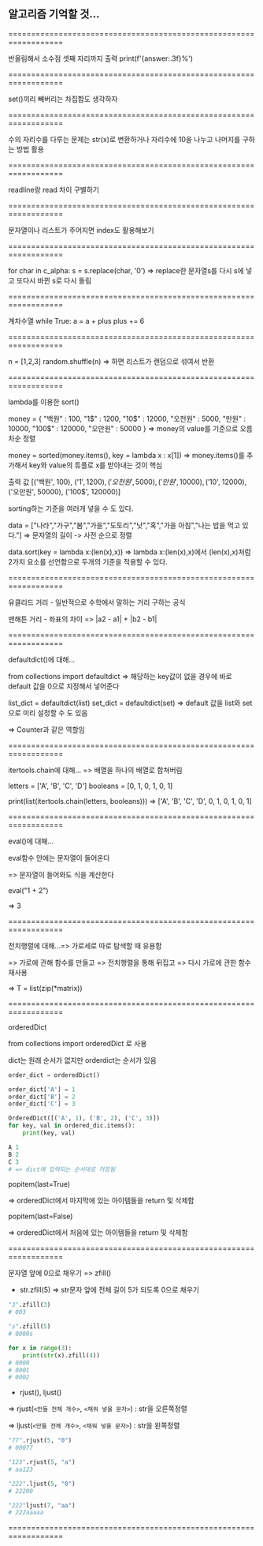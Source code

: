 ## 알고리즘 기억할 것...

==================================================================

반올림해서 소수점 셋째 자리까지 출력
print(f'{answer:.3f}%')

==================================================================

set()끼리 빼버리는 차집합도 생각하자

==================================================================

수의 자리수를 다루는 문제는 str(x)로 변환하거나 자리수에 10을 나누고 나머지를 구하는 방법 활용

==================================================================

readline랑 read 차이 구별하기

==================================================================

문자열이나 리스트가 주어지면 index도 활용해보기

==================================================================

for char in c_alpha:
    s = s.replace(char, '0')
=> replace한 문자열s를 다시 s에 넣고 또다시 바뀐 s로 다시 돌림

==================================================================

계차수열
while True:
        a = a + plus
        plus += 6

==================================================================

n = [1,2,3]
random.shuffle(n) => 하면 리스트가 랜덤으로 섞여서 반환

==================================================================

lambda를 이용한 sort()

money = { "백원" : 100, "1$" : 1200, "10$" : 12000, "오천원" : 5000, "만원" : 10000, "100$" : 120000, "오만원" : 50000 }
=> money의 value를 기준으로 오름차순 정렬

money = sorted(money.items(), key = lambda x : x[1]) 
=> money.items()를 추가해서 key와 value의 튜플로 x를 받아내는 것이 핵심

출력 값 
[('백원', 100), ('1$', 1200), ('오천원', 5000), ('만원', 10000), ('10$', 12000), ('오만원', 50000), ('100$', 120000)]

sorting하는 기준을 여러개 넣을 수 도 있다.

data = ["나라","가구","봄","가을","도토리","낫","혹","가을 아침","나는 밥을 먹고 있다."]
=> 문자열의 길이 -> 사전 순으로 정렬

data.sort(key = lambda x:(len(x),x))
=> lambda x:(len(x),x)에서 (len(x),x)처럼 2가지 요소를 선언함으로 두개의 기준을 적용할 수 있다.

==================================================================

유클리드 거리 - 일반적으로 수학에서 말하는 거리 구하는 공식

맨해튼 거리 - 좌표의 차이 => |a2 - a1| + |b2 - b1|

==================================================================

defaultdict()에 대해... 

from collections import defaultdict
=> 해당하는 key값이 없을 경우에 바로 default 값을 0으로 지정해서 넣어준다

list_dict = defaultdict(list)
set_dict = defaultdict(set)
=> default 값을 list와 set으로 미리 설정할 수 도 있음

=> Counter과 같은 역할임 

==================================================================

itertools.chain에 대해...
=> 배열을 하나의 배열로 합쳐버림

letters = ['A', 'B', 'C', 'D']
booleans = [0, 1, 0, 1, 0, 1]

print(list(itertools.chain(letters, booleans)))
=> ['A', 'B', 'C', 'D', 0, 1, 0, 1, 0, 1]

==================================================================

eval()에 대해...

eval함수 안에는 문자열이 들어온다

=> 문자열이 들어와도 식을 계산한다

eval("1 + 2")

=> 3

==================================================================

전치행렬에 대해...=> 가로세로 따로 탐색할 때 유용함

=> 가로에 관해 함수를 만들고 => 전치행렬을 통해 뒤집고 => 다시 가로에 관한 함수 재사용

=> T = list(zip(*matrix))

==================================================================

orderedDict

from collections import orderedDict 로 사용

dict는 원래 순서가 없지만 orderdict는 순서가 있음

```python
order_dict = orderedDict()

order_dict['A'] = 1
order_dict['B'] = 2
order_dict['C'] = 3

OrderedDict([('A', 1), ('B', 2), ('C', 3)])
for key, val in ordered_dic.items():
	print(key, val)

A 1
B 2
C 3
# => dict에 입력되는 순서대로 저장됨 
```

popitem(last=True)

=> orderedDict에서 마지막에 있는 아이템들을 return 및 삭제함

popitem(last=False)

=> orderedDict에서 처음에 있는 아이템들을 return 및 삭제함

==================================================================

 문자열 앞에 0으로 채우기 => zfill()

- str.zfill(5) => str문자 앞에 전체 길이 5가 되도록 0으로 채우기

```python
"3".zfill(3)
# 003

"s".zfill(5)
# 0000s

for x in range(3):
    print(str(x).zfill(4))
# 0000
# 0001
# 0002
```

- rjust(), ljust() 

=> rjust(`<만들 전체 개수>`, `<채워 넣을 문자>`) : str을 오른쪽정렬

=> ljust(`<만들 전체 개수>`, `<채워 넣을 문자>`) : str을 왼쪽정렬

```python
"77".rjust(5, "0")
# 00077

"123".rjust(5, "a")
# aa123

"222".ljust(5, "0")
# 22200

"222"ljust(7, "aa")
# 222aaaaa
```

==================================================================


